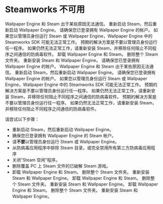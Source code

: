 # Steamworks 不可用

Wallpaper Engine 和 Steam 出于某些原因无法通信。 重新启动 Steam，然后重新启动 Wallpaper Engine。 请确保您已登录拥有 Wallpaper Engine 的帐户。 如果您以管理员身份运行 Steam 或 Wallpaper Engine，Wallpaper Engine 中的 Steamworks SDK 可能无法正常工作。 预期的解决方案是不要以管理员身份运行任一程序。 如果仍然无法正常工作，请重新安装 Steam，并移除任何阻止不同程序之间通信的防病毒软件。 卸载 Wallpaper Engine 和 Steam。 删除整个 Steam 文件夹。 重新安装 Steam 和 Wallpaper Engine。 请确保您已登录拥有 Wallpaper Engine 的帐户。 Wallpaper Engine 和 Steam 出于某些原因无法通信。 重新启动 Steam，然后重新启动 Wallpaper Engine。 请确保您已登录拥有 Wallpaper Engine 的帐户。 如果您以管理员身份运行 Steam 或 Wallpaper Engine，Wallpaper Engine 中的 Steamworks SDK 可能无法正常工作。 预期的解决方案是不要以管理员身份运行任一程序。 如果仍然无法正常工作，请重新安装 Steam，并移除任何阻止不同程序之间通信的防病毒软件。 预期的解决方案是不要以管理员身份运行任一程序。 如果仍然无法正常工作，请重新安装 Steam，并移除任何阻止不同程序之间通信的防病毒软件。

请尝试以下步骤：

* 重新启动 Steam，然后重新启动 Wallpaper Engine。
* 确保您已登录拥有 Wallpaper Engine 的 Steam 帐户。
* 请**不要**以管理员身份运行 Steam 或 Wallpaper Engine。
* 从防病毒应用程序中排除 Steam 目录，或完全禁用所有第三方防病毒应用程序
* 关闭“Steam 空闲”程序。
* 删除覆盖 PC 上 Steam 文件的已破解 Steam 游戏。
* 卸载 Wallpaper Engine 和 Steam。 删除整个 Steam 文件夹。 重新安装 Steam 和 Wallpaper Engine。 卸载 Wallpaper Engine 和 Steam。 删除整个 Steam 文件夹。 重新安装 Steam 和 Wallpaper Engine。 卸载 Wallpaper Engine 和 Steam。 删除整个 Steam 文件夹。 重新安装 Steam 和 Wallpaper Engine。
